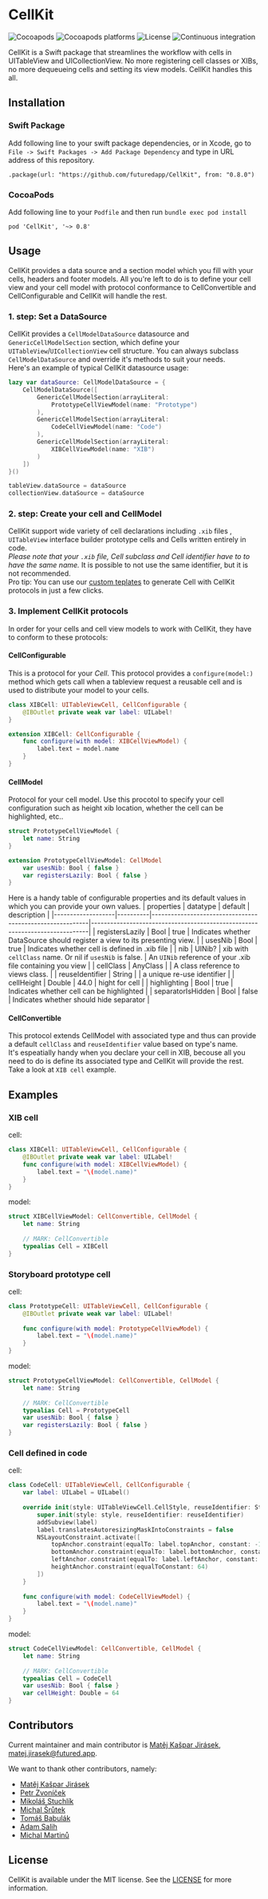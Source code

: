 # CellKit

![Cocoapods](https://img.shields.io/cocoapods/v/CellKit.svg)
![Cocoapods platforms](https://img.shields.io/cocoapods/p/CellKit.svg)
![License](https://img.shields.io/cocoapods/l/CellKit.svg)
![Continuous integration](https://img.shields.io/bitrise/57c06040e101a852.svg?token=xvYC9NW6ZszIzFdjkapmVg)

CellKit is a Swift package that streamlines the workflow with cells in UITableView and UICollectionView. No more registering cell classes or XIBs, no more dequeueing cells and setting its view models. CellKit handles this all.

## Installation
### Swift Package
Add following line to your swift package dependencies, or in Xcode, go to `File -> Swift Packages -> Add Package Dependency` and type in URL address of this repository.
```
.package(url: "https://github.com/futuredapp/CellKit", from: "0.8.0")
```
### CocoaPods
Add following line to your  `Podfile` and then run `bundle exec pod install`
```
pod 'CellKit', '~> 0.8'
```

## Usage
CellKit provides a data source and a section model which you fill with your cells, headers and footer models. All you're left to do is to define your cell view and your cell model with protocol conformance to CellConvertible and CellConfigurable and CellKit will handle the rest.

### 1. step: Set a DataSource
CellKit provides a `CellModelDataSource` datasource and `GenericCellModelSection` section, which define your `UITableView`/`UICollectionView` cell structure. You can always subclass `CellModelDataSource` and override it's methods to suit your needs.  
Here's an example of typical CellKit datasource usage:
```swift
lazy var dataSource: CellModelDataSource = {
    CellModelDataSource([
        GenericCellModelSection(arrayLiteral:
            PrototypeCellViewModel(name: "Prototype")
        ),
        GenericCellModelSection(arrayLiteral:
            CodeCellViewModel(name: "Code")
        ),
        GenericCellModelSection(arrayLiteral:
            XIBCellViewModel(name: "XIB")
        )
    ])
}()

tableView.dataSource = dataSource
collectionView.dataSource = dataSource
```

### 2. step: Create your cell and CellModel
CellKit support wide variety of cell declarations including `.xib` files , `UITableView` interface builder prototype cells and Cells written entirely in code.  
*Please note that your `.xib` file, Cell subclass and Cell identifier have to to have the same name.* It is possible to not use the same identifier, but it is not recommended.  
Pro tip: You can use our [custom teplates](https://github.com/futuredapp/MVVM-C-Templates) to generate Cell with CellKit protocols in just a few clicks.

### 3. Implement CellKit protocols
In order for your cells and cell view models to work with CellKit, they have to conform to these protocols:

#### CellConfigurable
This is a protocol for your *Cell*. This protocol provides a `configure(model:)` method which gets call when a tableview request a reusable cell and is used to distribute your model to your cells. 
```swift
class XIBCell: UITableViewCell, CellConfigurable {
    @IBOutlet private weak var label: UILabel!
}

extension XIBCell: CellConfigurable {
    func configure(with model: XIBCellViewModel) {
        label.text = model.name
    }
}
```

#### CellModel
Protocol for your cell model. Use this procotol to specify your cell configuration such as height xib location, whether the cell can be highlighted, etc.. 

```swift
struct PrototypeCellViewModel {
    let name: String
}

extension PrototypeCellViewModel: CellModel
    var usesNib: Bool { false }
    var registersLazily: Bool { false }
}
```
Here is a handy table of configurable properties and its default values in which you can provide your own values.
| properties        | datatype | default                                                  | description                                                                 |
|-------------------|----------|----------------------------------------------------------|-----------------------------------------------------------------------------|
| registersLazily   | Bool     | true                                                     | Indicates whether DataSource should register a view to its presenting view. |
| usesNib           | Bool     | true                                                     | Indicates whether cell is defined in .xib file                              |
| nib               | UINib?   | xib with `cellClass` name. Or nil if `usesNib` is false. | An `UINib` reference of your .xib file containing you view                    |
| cellClass         | AnyClass |                                                          | A class reference to views class.                                           |
| reuseIdentifier   | String   |                                                          | a unique re-use identifier                                                  |
| cellHeight        | Double   | 44.0                                                     | hight for cell                                                              |
| highlighting      | Bool     | true                                                     | Indicates whether cell can be highlighted                                   |
| separatorIsHidden | Bool     | false                                                    | Indicates whether should hide separator                                     |

#### CellConvertible 
This protocol extends CellModel with associated type and thus can provide a default `cellClass`  and  `reuseIdentifier` value based on type's name.    
It's espeatially handy when you declare your cell in XIB, becouse all you need to do is define its associated type and CellKit will provide the rest. Take a look at `XIB cell` example.

## Examples
### XIB cell
cell:
```swift
class XIBCell: UITableViewCell, CellConfigurable {
    @IBOutlet private weak var label: UILabel!
    func configure(with model: XIBCellViewModel) {
        label.text = "\(model.name)"
    }
}
```
model:
```swift
struct XIBCellViewModel: CellConvertible, CellModel {
    let name: String
    
    // MARK: CellConvertible
    typealias Cell = XIBCell
}
```

### Storyboard prototype cell
cell:
```swift
class PrototypeCell: UITableViewCell, CellConfigurable {
    @IBOutlet private weak var label: UILabel!
    
    func configure(with model: PrototypeCellViewModel) {
        label.text = "\(model.name)"
    }
}
```
model:
```swift
struct PrototypeCellViewModel: CellConvertible, CellModel {
    let name: String
    
    // MARK: CellConvertible
    typealias Cell = PrototypeCell
    var usesNib: Bool { false }
    var registersLazily: Bool { false }
}
```
### Cell defined in code
cell:
```swift
class CodeCell: UITableViewCell, CellConfigurable {
    var label: UILabel = UILabel()
    
    override init(style: UITableViewCell.CellStyle, reuseIdentifier: String?) {
        super.init(style: style, reuseIdentifier: reuseIdentifier)
        addSubview(label)
        label.translatesAutoresizingMaskIntoConstraints = false
        NSLayoutConstraint.activate([
            topAnchor.constraint(equalTo: label.topAnchor, constant: -16),
            bottomAnchor.constraint(equalTo: label.bottomAnchor, constant: 16),
            leftAnchor.constraint(equalTo: label.leftAnchor, constant: -16),
            heightAnchor.constraint(equalToConstant: 64)
        ])
    }
    
    func configure(with model: CodeCellViewModel) {
        label.text = "\(model.name)"
    }
}
```
model:
```swift
struct CodeCellViewModel: CellConvertible, CellModel {
    let name: String
    
    // MARK: CellConvertible
    typealias Cell = CodeCell
    var usesNib: Bool { false }
    var cellHeight: Double = 64
}
```

## Contributors

Current maintainer and main contributor is [Matěj Kašpar Jirásek](https://github.com/mkj-is), <matej.jirasek@futured.app>.

We want to thank other contributors, namely:

- [Matěj Kašpar Jirásek](https://github.com/mkj-is)
- [Petr Zvoníček](https://github.com/zvonicek)
- [Mikoláš Stuchlík](https://github.com/mikolasstuchlik)
- [Michal Šrůtek](https://github.com/michalsrutek)
- [Tomáš Babulák](https://github.com/tomasbabulak)
- [Adam Salih](https://github.com/max9631)
- [Michal Martinů](https://github.com/MichalMartinu)

## License

CellKit is available under the MIT license. See the [LICENSE](LICENSE) for more information.

